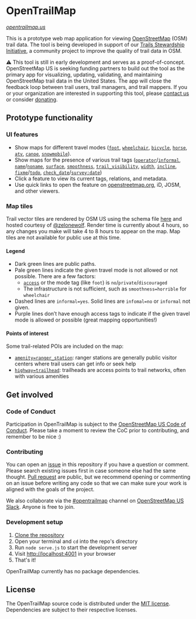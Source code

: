 # OpenTrailMap

_[opentrailmap.us](https://opentrailmap.us)_

This is a prototype web map application for viewing [OpenStreetMap](https://openstreetmap.org/about) (OSM) trail data. The tool is being developed in support of our [Trails Stewardship Initiative](https://openstreetmap.us/our-work/trails/), a community project to improve the quality of trail data in OSM. 

⚠️ This tool is still in early development and serves as a proof-of-concept. OpenStreetMap US is seeking funding partners to build out the tool as the primary app for visualizing, updating, validating, and maintaining OpenStreetMap trail data in the United States. The app will close the feedback loop between trail users, trail managers, and trail mappers. If you or your organization are interested in supporting this tool, please [contact us](https://openstreetmap.us/contact/) or consider [donating](https://openstreetmap.app.neoncrm.com/forms/trails-stewardship-initiative).

## Prototype functionality

### UI features
- Show maps for different travel modes ([`foot`](https://wiki.openstreetmap.org/wiki/Key:foot), [`wheelchair`](https://wiki.openstreetmap.org/wiki/Key:wheelchair), [`bicycle`](https://wiki.openstreetmap.org/wiki/Key:bicycle), [`horse`](https://wiki.openstreetmap.org/wiki/Key:horse), [`atv`](https://wiki.openstreetmap.org/wiki/Key:atv), [`canoe`](https://wiki.openstreetmap.org/wiki/Key:canoe), [`snowmobile`](https://wiki.openstreetmap.org/wiki/Key:snowmobile)).
- Show maps for the presence of various trail tags ([`operator`](https://wiki.openstreetmap.org/wiki/Key:operator)/[`informal`](https://wiki.openstreetmap.org/wiki/Key:informal), [`name`](https://wiki.openstreetmap.org/wiki/Key:name)/[`noname`](https://wiki.openstreetmap.org/wiki/Key:noname), [`surface`](https://wiki.openstreetmap.org/wiki/Key:surface), [`smoothness`](https://wiki.openstreetmap.org/wiki/Key:smoothness), [`trail_visibility`](https://wiki.openstreetmap.org/wiki/Key:trail_visibility), [`width`](https://wiki.openstreetmap.org/wiki/Key:width), [`incline`](https://wiki.openstreetmap.org/wiki/Key:incline), [`fixme`](https://wiki.openstreetmap.org/wiki/Key:fixme)/[`todo`](https://wiki.openstreetmap.org/wiki/Key:todo), [`check_date`](https://wiki.openstreetmap.org/wiki/Key:check_date)/[`survey:date`](https://wiki.openstreetmap.org/wiki/Key:survey:date))
- Click a feature to view its current tags, relations, and metadata.
- Use quick links to open the feature on [openstreetmap.org](https://openstreetmap.org), iD, JOSM, and other viewers.

### Map tiles
Trail vector tiles are rendered by OSM US using the schema file [here](https://github.com/osmus/tileservice/blob/main/renderer/layers/trails.yml) and hosted courtesy of [@zelonewolf](https://github.com/zelonewolf). Render time is currently about 4 hours, so any changes you make will take 4 to 8 hours to appear on the map. Map tiles are not available for public use at this time.

#### Legend
- Dark green lines are public paths.
- Pale green lines indicate the given travel mode is not allowed or not possible. There are a few factors:
  - [`access`](https://wiki.openstreetmap.org/wiki/Key:access) or the mode tag (like `foot`) is `no`/`private`/`discouraged`
  - The infrastructure is not sufficient, such as `smoothness=horrible` for `wheelchair`
- Dashed lines are `informal=yes`. Solid lines are `infomal=no` or `informal` not given.
- Purple lines don’t have enough access tags to indicate if the given travel mode is allowed or possible (great mapping opportunities!)

#### Points of interest
Some trail-related POIs are included on the map:
- [`amenity=ranger_station`](https://wiki.openstreetmap.org/wiki/Tag:amenity%3Dranger_station): ranger stations are generally public visitor centers where trail users can get info or seek help
- [`highway=trailhead`](https://wiki.openstreetmap.org/wiki/Tag:highway%3Dtrailhead): trailheads are access points to trail networks, often with various amenities

## Get involved

### Code of Conduct
Participation in OpenTrailMap is subject to the [OpenStreetMap US Code of Conduct](https://wiki.openstreetmap.org/wiki/Foundation/Local_Chapters/United_States/Code_of_Conduct_Committee/OSM_US_Code_of_Conduct). Please take a moment to review the CoC prior to contributing, and remember to be nice :)

### Contributing

You can open an [issue](https://github.com/osmus/OpenTrailMap/issues) in this repository if you have a question or comment. Please search existing issues first in case someone else had the same thought. [Pull request](https://github.com/osmus/OpenTrailMap/pulls) are public, but we recommend opening or commenting on an issue before writing any code so that we can make sure your work is aligned with the goals of the project.

We also collaborate via the [#opentrailmap](https://osmus.slack.com/archives/opentrailmap) channel on [OpenStreetMap US Slack](https://openstreetmap.us/slack). Anyone is free to join.

### Development setup
1. [Clone the repository](https://docs.github.com/en/repositories/creating-and-managing-repositories/cloning-a-repository)
2. Open your terminal and `cd` into the repo's directory
3. Run `node serve.js` to start the development server
4. Visit [http://localhost:4001](http://localhost:4001) in your browser
5. That's it!

OpenTrailMap currently has no package dependencies.

## License

The OpenTrailMap source code is distributed under the [MIT license](https://github.com/osmus/OpenTrailMap/blob/main/LICENSE). Dependencies are subject to their respective licenses.
